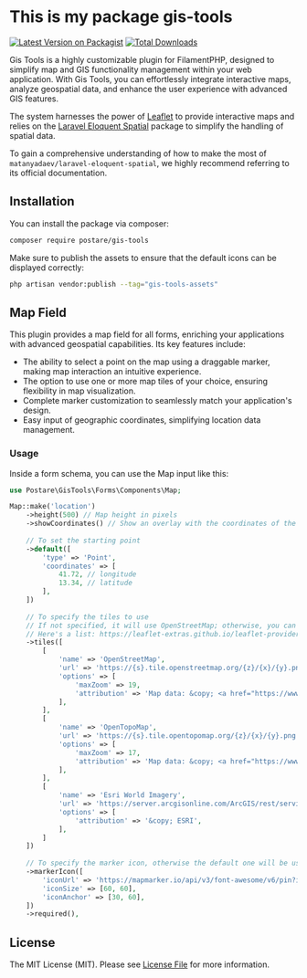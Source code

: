 # This is my package gis-tools

[![Latest Version on Packagist](https://img.shields.io/packagist/v/postare/gis-tools.svg?style=flat-square)](https://packagist.org/packages/postare/gis-tools)
[![Total Downloads](https://img.shields.io/packagist/dt/postare/gis-tools.svg?style=flat-square)](https://packagist.org/packages/postare/gis-tools)

Gis Tools is a highly customizable plugin for FilamentPHP, designed to simplify map and GIS functionality management
within your web application. With Gis Tools, you can effortlessly integrate interactive maps, analyze geospatial data,
and enhance the user experience with advanced GIS features.

The system harnesses the power of [Leaflet](https://leafletjs.com/) to provide interactive maps and relies on the 
[Laravel Eloquent Spatial](https://github.com/MatanYadaev/laravel-eloquent-spatial) package to simplify 
the handling of spatial data.

To gain a comprehensive understanding of how to make the most of `matanyadaev/laravel-eloquent-spatial`, we highly 
recommend referring to its official documentation.

## Installation

You can install the package via composer:

```bash
composer require postare/gis-tools
```

Make sure to publish the assets to ensure that the default icons can be displayed correctly:

```bash
php artisan vendor:publish --tag="gis-tools-assets"
```

## Map Field

This plugin provides a map field for all forms, enriching your applications with advanced geospatial capabilities. Its
key features include:

- The ability to select a point on the map using a draggable marker, making map interaction an intuitive experience.
- The option to use one or more map tiles of your choice, ensuring flexibility in map visualization.
- Complete marker customization to seamlessly match your application's design.
- Easy input of geographic coordinates, simplifying location data management.

### Usage

Inside a form schema, you can use the Map input like this:

```php
use Postare\GisTools\Forms\Components\Map;

Map::make('location')
    ->height(500) // Map height in pixels   
    ->showCoordinates() // Show an overlay with the coordinates of the point
    
    // To set the starting point
    ->default([
        'type' => 'Point',
        'coordinates' => [
            41.72, // longitude
            13.34, // latitude
        ],
    ])
    
    // To specify the tiles to use
    // If not specified, it will use OpenStreetMap; otherwise, you can choose one or more tiles.
    // Here's a list: https://leaflet-extras.github.io/leaflet-providers/preview/
    ->tiles([
        [
            'name' => 'OpenStreetMap',
            'url' => 'https://{s}.tile.openstreetmap.org/{z}/{x}/{y}.png',
            'options' => [
                'maxZoom' => 19,
                'attribution' => 'Map data: &copy; <a href="https://www.openstreetmap.org/">OpenStreetMap</a> contributors',
            ],
        ],
        [
            'name' => 'OpenTopoMap',
            'url' => 'https://{s}.tile.opentopomap.org/{z}/{x}/{y}.png',
            'options' => [
                'maxZoom' => 17,
                'attribution' => 'Map data: &copy; <a href="https://www.openstreetmap.org/copyright">OpenStreetMap</a> contributors, <a href="http://viewfinderpanoramas.org">SRTM</a> | Map style: &copy; <a href="https://opentopomap.org">OpenTopoMap</a> (<a href="https://creativecommons.org/licenses/by-sa/3.0/">CC-BY-SA</a>)',
            ],
        ],
        [
            'name' => 'Esri World Imagery',
            'url' => 'https://server.arcgisonline.com/ArcGIS/rest/services/World_Imagery/MapServer/tile/{z}/{y}/{x}',
            'options' => [
                'attribution' => '&copy; ESRI',
            ],
        ]
    ])
    
    // To specify the marker icon, otherwise the default one will be used
    ->markerIcon([
        'iconUrl' => 'https://mapmarker.io/api/v3/font-awesome/v6/pin?icon=fa-solid%20fa-star&size=60&color=FFF&background=990099&hoffset=0&voffset=0',
        'iconSize' => [60, 60],
        'iconAnchor' => [30, 60],
    ])
    ->required(),
````

## License

The MIT License (MIT). Please see [License File](LICENSE.md) for more information.
